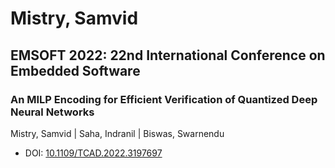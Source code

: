 # Mistry, Samvid

## EMSOFT 2022: 22nd International Conference on Embedded Software

### An MILP Encoding for Efficient Verification of Quantized Deep Neural Networks
Mistry, Samvid | Saha, Indranil | Biswas, Swarnendu
* DOI: [10.1109/TCAD.2022.3197697](https://doi.org/10.1109/TCAD.2022.3197697)

